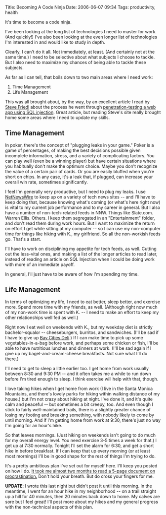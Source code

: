 Title: Becoming A Code Ninja
Date: 2006-06-07 09:34
Tags: productivity, health

It's time to become a code ninja.

I've been looking at the long list of technologies I need to master for
work. (And quickly!) I've also been looking at the even longer list of
technologies I'm interested in and would like to study in depth.

Clearly, I can't do it all. Not immediately, at least. (And certainly
not at the same time.) I need to be selective about what subjects I
choose to tackle. But I also need to maximize my chances of being able
to tackle these subjects.

As far as I can tell, that boils down to two main areas where I need
work:

1. Time Management  
2. Life Management

This was all brought about, by the way, by an excellent article I read
by [Steve Friedl](http://www.unixwiz.net/about/) about the process he
went through [penetration-testing a web app using SQL
injection](http://www.unixwiz.net/techtips/sql-injection.html). Great
article, but reading Steve's site really brought home some areas where I
need to update my skills.

## Time Management

In poker, there's the concept of "plugging leaks in your game." Poker is
a game of percentages, of making the best decisions possible given
incomplete information, stress, and a variety of complicating factors.
You can play well (even be a winning player) but have certain situations
where you habitually don't make the optimum choice. Maybe you don't
recognize the value of a certain pair of cards. Or you are easily
bluffed when you're short on chips. In any case, it's a leak that, if
plugged, can increase your overall win rate, sometimes significantly.

I feel I'm generally very productive, but I need to plug my leaks. I use
[NetNewsWire](http://netnewswireapp.com/)
to keep up on a variety of tech news sites -- and I'll have to keep
doing that, because knowing what's coming (or what's here right now) is
vital to my current job performance and to my career in general. But I
also have a number of non-tech-related feeds in NNW. Things like
Slate.com. Warren Ellis. Others. I keep them segregated in an
"Entertainment" folder, and don't read them during work hours. But I
want to maximize the return on effort I get while sitting at my
computer -- so I can use my non-computer time for things like hiking
with K., my girlfriend. So all the non-workish feeds go. That's a start.

I'll have to work on disciplining my appetite for tech feeds, as well.
Cutting out the less-vital ones, and making a list of the longer
articles to read later, instead of reading an article on SQL Injection
when I could be doing work with more of an immediate payoff.

In general, I'll just have to be aware of how I'm spending my time.

## Life Management

In terms of optimizing my life, I need to eat better, sleep better, and
exercise more. Spend more time with my friends, as well. (Although right
now much of my non-work time is spent with K. -- I need to make an
effort to keep my other relationships well fed as well.)

Right now I eat well on weekends with K., but my weekday diet is
strictly bachelor-squalor -- cheeseburgers, burritos, and sandwiches.
(I'll be sad if I have to give up [Bay Cities
Deli](http://www.baycitiesitaliandeli.com/).) If I can make
time to pick up some vegetables-in-a-bag before work, and perhaps some
chicken or fish, I'll be able to have nutritious lunches and dinners at
work. (I'll be sad again if I give up my bagel-and-cream-cheese
breakfasts. Not sure what I'll do there.)

I'll need to get to sleep a little earlier too. I get home from work
usually between 8:30 and 9:30 PM -- and it often takes me a while to run
down before I'm tired enough to sleep. I think exercise will help with
that, though.

I love taking hikes when I get home from work (I live in the Santa
Monica Mountains, and there's lovely parks for hiking within walking
distance of my house.) but I'm not crazy about hiking at night. I've
done it, and it's quite calm and peaceful -- but sometimes a bit creepy,
too. And even though I stick to fairly well-maintained trails, there is
a slightly greater chance of losing my footing and breaking something,
with nobody likely to come by until morning. And if I'm getting home
from work at 9:30, there's just no way I'm going for an hour's hike.

So that leaves mornings. (Just hiking on weekends isn't going to do much
for my overall energy level. You need exercise 3-5 times a week for
that.) I get up at 7:30 normally. Tonight I’ll set the alarm for 6:30,
and get a short hike in before breakfast. If I can keep that up every
morning (or at least most mornings) I'll be in good shape for the rest
of things I'm trying to do.

It's a pretty ambitious plan I've set out for myself here. I'll keep you
posted on how I do. [It took me almost two months to read a 5-page
document on
procrastination.](/2006/05/23/ive-been-putting-off-reading-procrastinationdoc "I’ve Been Putting Off Reading Procrastination.doc…")
Don't hold your breath. But do cross your fingers for me.


**UPDATE**: I wrote this last night but didn't post it until this
morning. In the meantime, I went for an hour hike in my neighborhood --
on a trail straight up a hill for 40 minutes, then 20 minutes back down
to home. My calves are sore but I feel great! I'll post more about my
hikes and my general progress with the non-technical aspects of this
plan.

